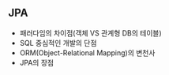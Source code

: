 ## JPA
*  패러다임의 차이점(객체 VS 관계형 DB의 테이블)
*  SQL 중심적인 개발의 단점
*  ORM(Object-Relational Mapping)의 변천사
*  JPA의 장점

